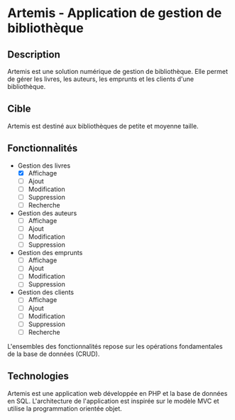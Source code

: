# Artemis - Application de gestion de bibliothèque

## Description

Artemis est une solution numérique de gestion de bibliothèque. Elle permet de gérer les livres, les auteurs, les emprunts et les clients d'une bibliothèque.

## Cible

Artemis est destiné aux bibliothèques de petite et moyenne taille.

## Fonctionnalités

- Gestion des livres
  - [x] Affichage
  - [ ] Ajout
  - [ ] Modification
  - [ ] Suppression
  - [ ] Recherche
- Gestion des auteurs
  - [ ] Affichage
  - [ ] Ajout
  - [ ] Modification
  - [ ] Suppression
- Gestion des emprunts
  - [ ] Affichage
  - [ ] Ajout
  - [ ] Modification
  - [ ] Suppression
- Gestion des clients
  - [ ] Affichage
  - [ ] Ajout
  - [ ] Modification
  - [ ] Suppression
  - [ ] Recherche

L'ensembles des fonctionnalités repose sur les opérations fondamentales de la base de données (CRUD).

## Technologies

Artemis est une application web développée en PHP et la base de données en SQL.
L'architecture de l'application est inspirée sur le modèle MVC et utilise la programmation orientée objet.
